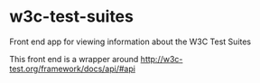 w3c-test-suites
===============

Front end app for viewing information about the W3C Test Suites

This front end is a wrapper around http://w3c-test.org/framework/docs/api/#api